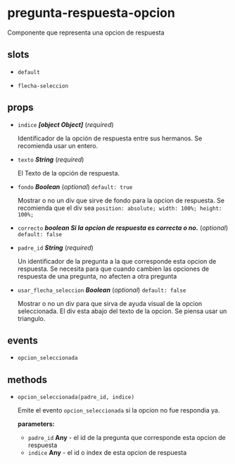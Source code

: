 # pregunta-respuesta-opcion 

Componente que representa una opcion de respuesta 

## slots 

- `default` 

- `flecha-seleccion` 

## props 

- `indice` ***[object Object]*** (*required*) 

  Identificador de la opción de respuesta entre sus hermanos. Se recomienda usar un entero. 

- `texto` ***String*** (*required*) 

  El Texto de la opción de respuesta. 

- `fondo` ***Boolean*** (*optional*) `default: true` 

  Mostrar o no un div que sirve de fondo para la opcion de respuesta. Se recomienda que el div sea
  `position: absolute;
  width: 100%;
  height: 100%;` 

- `correcto` ***boolean Si la opcion de respuesta es correcta o no.*** (*optional*) `default: false` 

- `padre_id` ***String*** (*required*) 

  Un identificador de la pregunta a la que corresponde esta opcion de respuesta.
  Se necesita para que cuando cambien las opciones de respuesta de una pregunta,
  no afecten a otra pregunta 

- `usar_flecha_seleccion` ***Boolean*** (*optional*) `default: false` 

  Mostrar o no un div para que sirva de ayuda visual de la opcion seleccionada.
  El div esta abajo del texto de la opcion. Se piensa usar un triangulo. 

## events 

- `opcion_seleccionada` 

## methods 

- `opcion_seleccionada(padre_id, indice)` 

  Emite el evento `opcion_seleccionada` si la opcion no fue respondia ya. 

  **parameters:** 

     - `padre_id` **Any** - el id de la pregunta que corresponde esta opcion de respuesta 
     - `indice` **Any** - el id o index de esta opcion de respuesta 

